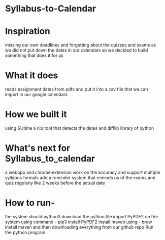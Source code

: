 # Syllabus-to-Calendar
# Inspiration
missing our own deadlines and forgetting about the quizzes and exams as we did not put down the dates in our calendars so we decided to build something that does it for us

# What it does
reads assignment dates from pdfs and put it into a csv file that we can import in our google calendars

# How we built it
using SUtime a nlp tool that detects the dates and difflib library of python

# What's next for Syllabus_to_calendar
a webapp and chrome extension work on the accuracy and support multiple syllabus formats add a reminder system that reminds us of the exams and quiz regularly like 2 weeks before the actual date

# How to run-
the system should python3 download the python file import PyPDF2 on the system using command - pip3 install PyPDF2 install maven using - brew install maven and then downloading everything from our github repo Run the python program
